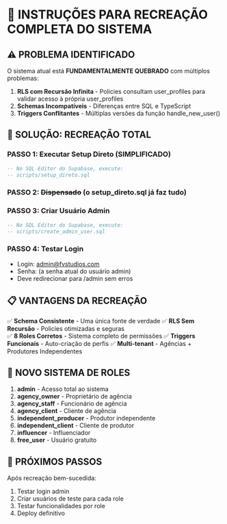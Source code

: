 # 🔄 INSTRUÇÕES PARA RECREAÇÃO COMPLETA DO SISTEMA

## ⚠️ PROBLEMA IDENTIFICADO

O sistema atual está **FUNDAMENTALMENTE QUEBRADO** com múltiplos problemas:

1. **RLS com Recursão Infinita** - Policies consultam user_profiles para validar acesso à própria user_profiles
2. **Schemas Incompatíveis** - Diferenças entre SQL e TypeScript 
3. **Triggers Conflitantes** - Múltiplas versões da função handle_new_user()

## 🎯 SOLUÇÃO: RECREAÇÃO TOTAL

### PASSO 1: Executar Setup Direto (SIMPLIFICADO)
```sql
-- No SQL Editor do Supabase, execute:
-- scripts/setup_direto.sql
```

### PASSO 2: ~~Dispensado~~ (o setup_direto.sql já faz tudo)

### PASSO 3: Criar Usuário Admin
```sql
-- No SQL Editor do Supabase, execute:
-- scripts/create_admin_user.sql
```

### PASSO 4: Testar Login
- Login: admin@fvstudios.com
- Senha: (a senha atual do usuário admin)
- Deve redirecionar para /admin sem erros

## 📋 VANTAGENS DA RECREAÇÃO

✅ **Schema Consistente** - Uma única fonte de verdade
✅ **RLS Sem Recursão** - Policies otimizadas e seguras  
✅ **8 Roles Corretos** - Sistema completo de permissões
✅ **Triggers Funcionais** - Auto-criação de perfis
✅ **Multi-tenant** - Agências + Produtores Independentes

## 🎨 NOVO SISTEMA DE ROLES

1. **admin** - Acesso total ao sistema
2. **agency_owner** - Proprietário de agência
3. **agency_staff** - Funcionário de agência  
4. **agency_client** - Cliente de agência
5. **independent_producer** - Produtor independente
6. **independent_client** - Cliente de produtor
7. **influencer** - Influenciador
8. **free_user** - Usuário gratuito

## 🚀 PRÓXIMOS PASSOS

Após recreação bem-sucedida:
1. Testar login admin
2. Criar usuários de teste para cada role
3. Testar funcionalidades por role
4. Deploy definitivo